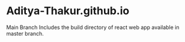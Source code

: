 # Aditya-Thakur.github.io

Main Branch Includes the build directory of react web app available in master branch.
